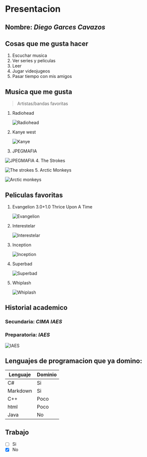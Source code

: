 #  Presentacion
## **Nombre:** *Diego Garces Cavazos*
## Cosas que me gusta hacer
1. Escuchar musica
2. Ver series y peliculas
3. Leer
4. Jugar videojugeos
5. Pasar tiempo con mis amigos
## Musica que me gusta 
>Artistas/bandas favoritas
1. Radiohead
   
   
   ![Radiohead](https://i.scdn.co/image/ab6761610000e5eba03696716c9ee605006047fd)
2. Kanye west
   
   
   ![Kanye](https://upload.wikimedia.org/wikipedia/commons/thumb/5/5c/Kanye_West_at_the_2009_Tribeca_Film_Festival_%28crop_2%29.jpg/1200px-Kanye_West_at_the_2009_Tribeca_Film_Festival_%28crop_2%29.jpg)
3. JPEGMAFIA
      
      
![JPEGMAFIA](https://f4.bcbits.com/img/a3251624428_65)
4. The Strokes
   
   
   ![The strokes](https://m.media-amazon.com/images/I/91PbdrEjhaL._UF1000,1000_QL80_.jpg)
5. Arctic Monkeys
   
   
   ![Arctic monkeys](https://i.scdn.co/image/ab6761610000e5eb7da39dea0a72f581535fb11f)
## Peliculas favoritas
1. Evangelion 3.0+1.0 Thrice Upon A Time
   
   
   ![Evangelion](https://static.wikia.nocookie.net/evangelion/images/e/e0/PROM_Evangelion_3.0%2B1.0_Thrice_Upon_A_Time_International.jpg/revision/latest?cb=20210403222024&path-prefix=es)
2. Interestelar
   
   
   ![Interestelar](https://m.media-amazon.com/images/I/71qzTzxzoCL._AC_UF894,1000_QL80_.jpg)
3. Inception
    
    
    ![Inception](https://m.media-amazon.com/images/M/MV5BMjAxMzY3NjcxNF5BMl5BanBnXkFtZTcwNTI5OTM0Mw@@._V1_.jpg)
4. Superbad
    
    
    ![Superbad](https://stateless-fueradefoco.storage.googleapis.com/wp-content/uploads/2022/08/30002514/tileburnedin-1024x576.jpg)
5. Whiplash
    
    
    ![Whiplash](https://miro.medium.com/v2/resize:fit:1200/1*HygtAUSg3MqQjimu0MQy3Q.jpeg)
## Historial academico
### **Secundaria:** *CIMA IAES*
### **Preparatoria:** *IAES*
![IAES](https://encrypted-tbn0.gstatic.com/images?q=tbn:ANd9GcQqdkdDUCh3gYo8GORng4ZQXo913HPoBDG3cA&s)
## Lenguajes de programacion que ya domino:
|Lenguaje|Dominio|
|--------|-------|
|C#      |Si     |
|Markdown|Si     |
|C++     |Poco   |
|html    |Poco   |
|Java    |No     |


## Trabajo
- [ ] Si
- [x] No
